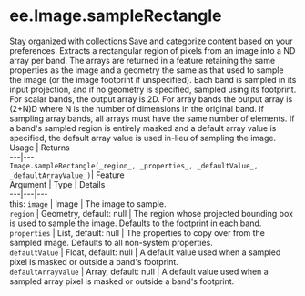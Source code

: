  
#  ee.Image.sampleRectangle
Stay organized with collections  Save and categorize content based on your preferences. 
Extracts a rectangular region of pixels from an image into a ND array per band. The arrays are returned in a feature retaining the same properties as the image and a geometry the same as that used to sample the image (or the image footprint if unspecified). Each band is sampled in its input projection, and if no geometry is specified, sampled using its footprint. For scalar bands, the output array is 2D. For array bands the output array is (2+N)D where N is the number of dimensions in the original band. If sampling array bands, all arrays must have the same number of elements. If a band's sampled region is entirely masked and a default array value is specified, the default array value is used in-lieu of sampling the image. Usage | Returns  
---|---  
`Image.sampleRectangle(_region_, _properties_, _defaultValue_, _defaultArrayValue_)`|  Feature  
Argument | Type | Details  
---|---|---  
this: `image` | Image | The image to sample.  
`region` | Geometry, default: null | The region whose projected bounding box is used to sample the image. Defaults to the footprint in each band.  
`properties` | List, default: null | The properties to copy over from the sampled image. Defaults to all non-system properties.  
`defaultValue` | Float, default: null | A default value used when a sampled pixel is masked or outside a band's footprint.  
`defaultArrayValue` | Array, default: null | A default value used when a sampled array pixel is masked or outside a band's footprint.  
